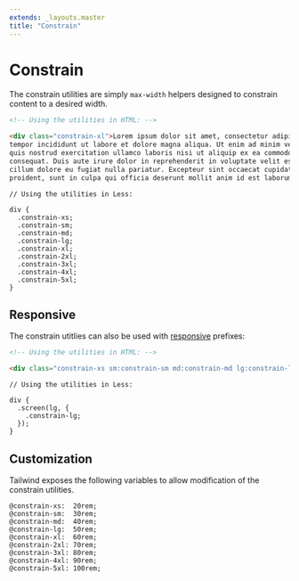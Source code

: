 ```yaml
---
extends: _layouts.master
title: "Constrain"
---
```


# Constrain

The constrain utilities are simply <code class="inline">max-width</code> helpers designed to constrain content to a desired width.

```html
<!-- Using the utilities in HTML: -->

<div class="constrain-xl">Lorem ipsum dolor sit amet, consectetur adipisicing elit, sed do eiusmod
tempor incididunt ut labore et dolore magna aliqua. Ut enim ad minim veniam,
quis nostrud exercitation ullamco laboris nisi ut aliquip ex ea commodo
consequat. Duis aute irure dolor in reprehenderit in voluptate velit esse
cillum dolore eu fugiat nulla pariatur. Excepteur sint occaecat cupidatat non
proident, sunt in culpa qui officia deserunt mollit anim id est laborum.</div>
```

```less
// Using the utilities in Less:

div {
  .constrain-xs;
  .constrain-sm;
  .constrain-md;
  .constrain-lg;
  .constrain-xl;
  .constrain-2xl;
  .constrain-3xl;
  .constrain-4xl;
  .constrain-5xl;
}
```

## Responsive

The constrain utitlies can also be used with <a href="/responsive">responsive</a> prefixes:

```html
<!-- Using the utilities in HTML: -->

<div class="constrain-xs sm:constrain-sm md:constrain-md lg:constrain-lg">Lorem ipsum dolor...</div>
```

```less
// Using the utilities in Less:

div {
  .screen(lg, {
    .constrain-lg;
  });
}
```

## Customization

Tailwind exposes the following variables to allow modification of the constrain utilities.

```less
@constrain-xs:  20rem;
@constrain-sm:  30rem;
@constrain-md:  40rem;
@constrain-lg:  50rem;
@constrain-xl:  60rem;
@constrain-2xl: 70rem;
@constrain-3xl: 80rem;
@constrain-4xl: 90rem;
@constrain-5xl: 100rem;
```
